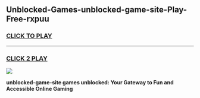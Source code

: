 
## Unblocked-Games-unblocked-game-site-Play-Free-rxpuu
<h3>
<a href="https://premium76.site?title=unblocked-game-site&ref=20M">CLICK TO PLAY</a></h3>
<hr>

<h3>
<a href="https://premium76.site?title=unblocked-game-site&ref=20M">CLICK 2 PLAY</a>
  
</h3>

<a href="https://premium76.site?title=unblocked-game-site&ref=19M"><img src="https://clearcache.store/games.png"></a>


**unblocked-game-site games unblocked: Your Gateway to Fun and Accessible Online Gaming**
